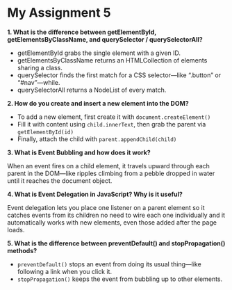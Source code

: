 # My Assignment 5
**1. What is the difference between getElementById, getElementsByClassName, and querySelector / querySelectorAll?**
- getElementById grabs the single element with a given ID.
- getElementsByClassName returns an HTMLCollection of elements sharing a class.
- querySelector finds the first match for a CSS selector—like “.button” or “#nav”—while.
- querySelectorAll returns a NodeList of every match.

 
**2. How do you create and insert a new element into the DOM?**
- To add a new element, first create it with `document.createElement()`
- Fill it with content using `child.innerText`, then grab the parent via `getElementById(id)`
- Finally, attach the child with `parent.appendChild(child)`


**3. What is Event Bubbling and how does it work?**

When an event fires on a child element, it travels upward through each parent in the DOM—like ripples climbing from a pebble dropped in water until it reaches the document object.

**4. What is Event Delegation in JavaScript? Why is it useful?**

Event delegation lets you place one listener on a parent element so it catches events from its children no need to wire each one individually and it automatically works with new elements, even those added after the page loads.

**5. What is the difference between preventDefault() and stopPropagation() methods?**
- `preventDefault()` stops an event from doing its usual thing—like following a link when you click it.
- `stopPropagation()` keeps the event from bubbling up to other elements.



